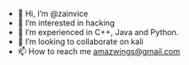 - 👋 Hi, I’m @zainvice
- 👀 I’m interested in hacking
- 🌱 I’m experienced in C++, Java and Python.
- 💞️ I’m looking to collaborate on kali 
- 📫 How to reach me amazwings@gmail.com

<!---
zainvice/zainvice is a ✨ special ✨ repository because its `README.md` (this file) appears on your GitHub profile.
You can click the Preview link to take a look at your changes.
--->
